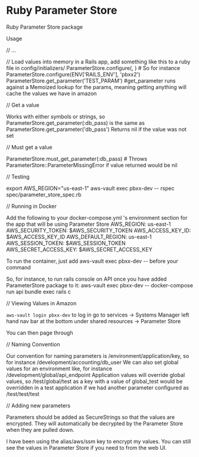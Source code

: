 # Ruby Parameter Store 
Ruby Parameter Store package

Usage



// ...

// Load values into memory in a Rails app, add something like this to a ruby file in config/initializers/
ParameterStore.configure(<Environment>, <Application>) # So for instance ParameterStore.configure(ENV['RAILS_ENV'], 'pbxx2')
ParameterStore.get_parameter('TEST_PARAM') #get_parameter runs against a Memoized lookup for the params, meaning getting anything will cache the values we have in amazon


// Get a value

Works with either symbols or strings, so ParameterStore.get_parameter(:db_pass) is the same as ParameterStore.get_parameter('db_pass')
Returns nil if the value was not set

// Must get a value

ParameterStore.must_get_parameter(:db_pass) # Throws ParameterStore::ParameterMissingError if value returned would be nil

// Testing

export AWS_REGION="us-east-1"
aws-vault exec pbxx-dev -- rspec spec/parameter_store_spec.rb

// Running in Docker

Add the following to your docker-compose.yml 's environment section for the app that will be using Parameter Store
      AWS_REGION: us-east-1
      AWS_SECURITY_TOKEN: $AWS_SECURITY_TOKEN
      AWS_ACCESS_KEY_ID: $AWS_ACCESS_KEY_ID
      AWS_DEFAULT_REGION: us-east-1
      AWS_SESSION_TOKEN: $AWS_SESSION_TOKEN
      AWS_SECRET_ACCESS_KEY: $AWS_SECRET_ACCESS_KEY

To run the container, just add aws-vault exec pbxx-dev -- before your command

So, for instance, to run rails console on API once you have added ParameterStore package to it:
aws-vault exec pbxx-dev --  docker-compose run api bundle exec rails c


// Viewing Values in Amazon

`aws-vault login pbxx-dev` to log in
go to services -> Systems Manager
left hand nav bar at the bottom under shared resources -> Parameter Store

You can then page through

// Naming Convention

Our convention for naming parameters is /environment/application/key, so for instance /development/accounting/db_user
We can also set global values for an environment like, for instance /development/global/api_endpoint
Application values will override global values, so /test/global/test as a key with a value of global_test would be overridden in a test application if we had another parameter configured as /test/test/test 

// Adding new parameters

Parameters should be added as SecureStrings so that the values are encrypted. They will automatically be decrypted by the Parameter Store when they are pulled down.

I have been using the alias/aws/ssm key to encrypt my values. You can still see the values in Parameter Store if you need to from the web UI.
